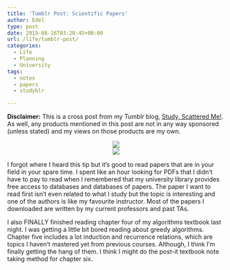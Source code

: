 ```yaml
---
title: 'Tumblr Post: Scientific Papers'
author: Edel
type: post
date: 2015-08-16T03:20:45+00:00
url: /life/tumblr-post/
categories:
  - Life
  - Planning
  - University
tags:
  - notes
  - papers
  - studyblr

---
```

**Disclaimer:** This is a cross post from my Tumblr blog, [Study, Scattered Me!][1]. As well, any products mentioned in this post are not in any way sponsored (unless stated) and my views on those products are my own.

<center>
  <img src="http://ift.tt/1WuOhXA" />
</center>

<center>
  <img src="http://ift.tt/1fh5S3f" />
</center>

I forgot where I heard this tip but it’s good to read papers that are in your field in your spare time. I spent like an hour looking for PDFs that I didn’t have to pay to read when I remembered that my university library provides free access to databases and databases of papers. The paper I want to read first isn’t even related to what I study but the topic is interesting and one of the authors is like my favourite instructor. Most of the papers I downloaded are written by my current professors and past TAs.

I also FINALLY finished reading chapter four of my algorithms textbook last night. I was getting a little bit bored reading about greedy algorithms. Chapter five includes a lot induction and recurrence relations, which are topics I haven’t mastered yet from previous courses. Although, I think I’m finally getting the hang of them. I think I might do the post-it textbook note taking method for chapter six.

<ol class="footnote">
</ol>

 [1]: http://ift.tt/1WuOkm4
